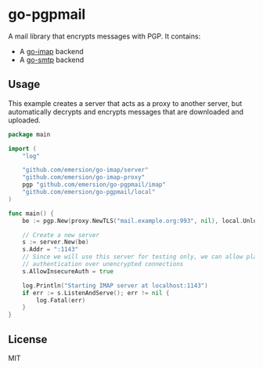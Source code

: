 # go-pgpmail

A mail library that encrypts messages with PGP. It contains:
* A [go-imap](https://github.com/emersion/go-imap) backend
* A [go-smtp](https://github.com/emersion/go-smtp) backend

## Usage

This example creates a server that acts as a proxy to another server, but
automatically decrypts and encrypts messages that are downloaded and uploaded.

```go
package main

import (
	"log"

	"github.com/emersion/go-imap/server"
	"github.com/emersion/go-imap-proxy"
	pgp "github.com/emersion/go-pgpmail/imap"
	"github.com/emersion/go-pgpmail/local"
)

func main() {
	be := pgp.New(proxy.NewTLS("mail.example.org:993", nil), local.Unlock)

	// Create a new server
	s := server.New(be)
	s.Addr = ":1143"
	// Since we will use this server for testing only, we can allow plain text
	// authentication over unencrypted connections
	s.AllowInsecureAuth = true

	log.Println("Starting IMAP server at localhost:1143")
	if err := s.ListenAndServe(); err != nil {
		log.Fatal(err)
	}
}
```

## License

MIT
